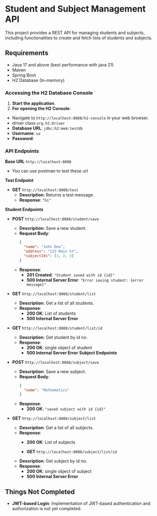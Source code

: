 # Student and Subject Management API

This project provides a REST API for managing students and subjects, including functionalities to create and fetch lists of students and subjects.

## Requirements

- Java 17 and above (best performance with java 21)
- Maven
- Spring Boot
- H2 Database (In-memory)

### Accessing the H2 Database Console

1. **Start the application**.
2. **For opening the H2 Console**:
- Navigate to `http://localhost:8088/h2-console` in your web browser.
- driver class `org.h2.Driver`
- **Database URL**: `jdbc:h2:mem:testdb`
- **Username**: `sa`
- **Password**: 

### API Endpoints

**Base URL**
`http://localhost:8088`
- You can use postman to test these url

**Test Endpoint**
- **GET** `http://localhost:8088/test`
  - **Description**: Returns a test message.
  - **Response**: `"hi"`

**Student Endpoints**
- **POST** `http://localhost:8088/student/save`
  - **Description**: Save a new student.
  - **Request Body**:
    ```json
    {
      "name": "John Doe",
      "address": "123 Main St",
      "subjectIds": [1, 2, 3]
    }
    ```
  - **Response**:
    - **201 Created**: `"Student saved with id {id}"`
    - **500 Internal Server Error**: `"Error saving student: {error message}"`

- **GET** `http://localhost:8088/student/list`
  - **Description**: Get a list of all students.
  - **Response**:
    - **200 OK**: List of students
    - **500 Internal Server Error**
- **GET** `http://localhost:8088/student/list/id`
  - **Description**: Get student by id no.
  - **Response**:
    - **200 OK**: single object of student
    - **500 Internal Server Error**
**Subject Endpoints**
- **POST** `http://localhost:8088/subject/save`
  - **Description**: Save a new subject.
  - **Request Body**:
    ```json
    {
      "name": "Mathematics"
    }
    ```
  - **Response**:
    - **200 OK**: `"saved subject with id {id}"`

- **GET** `http://localhost:8088/subject/list`
  - **Description**: Get a list of all subjects.
  - **Response**:
    - **200 OK**: List of subjects

     - **GET** `http://localhost:8088/subject/list/id`
  - **Description**: Get subject by id no.
  - **Response**:
    - **200 OK**: single object of subject
    - **500 Internal Server Error** 

## Things Not Completed

- **JWT-based Login**: Implementation of JWT-based authentication and authorization is not yet completed.
